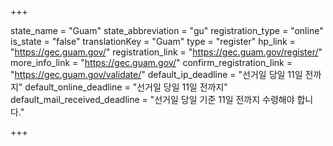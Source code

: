 +++

state_name = "Guam"
state_abbreviation = "gu"
registration_type = "online"
is_state = "false"
translationKey = "Guam"
type = "register"
hp_link = "https://gec.guam.gov/"
registration_link = "https://gec.guam.gov/register/"
more_info_link = "https://gec.guam.gov/"
confirm_registration_link = "https://gec.guam.gov/validate/"
default_ip_deadline = "선거일 당일 11일 전까지"
default_online_deadline = "선거일 당일 11일 전까지"
default_mail_received_deadline = "선거일 당일 기준 11일 전까지 수령해야 합니다."

+++